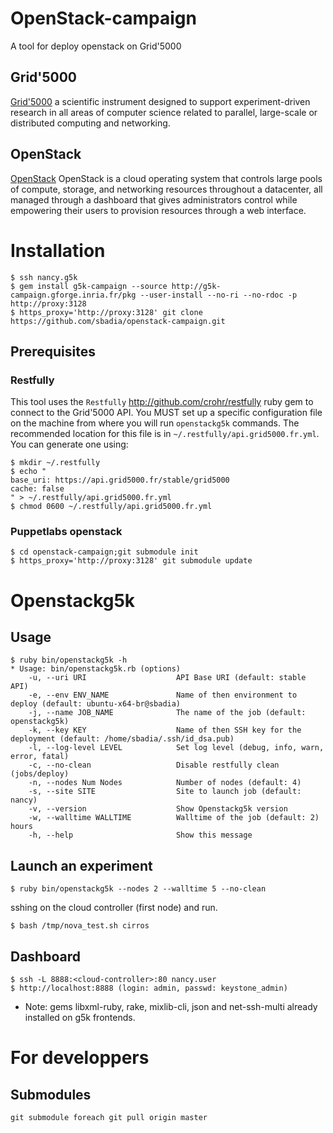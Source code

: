 # OpenStack-campaign

A tool for deploy openstack on Grid'5000

## Grid'5000

[Grid'5000](https://www.grid5000.fr/) a scientific instrument designed to support experiment-driven research in all areas of computer science related to parallel, large-scale or
distributed computing and networking.

## OpenStack

[OpenStack](http://www.openstack.org) OpenStack is a cloud operating system that controls large pools of compute, storage, and networking resources throughout a datacenter, all managed through a dashboard that gives administrators control while empowering their users to provision resources through a web interface.

# Installation

    $ ssh nancy.g5k
    $ gem install g5k-campaign --source http://g5k-campaign.gforge.inria.fr/pkg --user-install --no-ri --no-rdoc -p http://proxy:3128
    $ https_proxy='http://proxy:3128' git clone https://github.com/sbadia/openstack-campaign.git

## Prerequisites
### Restfully
This tool uses the `Restfully` <http://github.com/crohr/restfully> ruby gem to connect to the Grid'5000 API.
You MUST set up a specific configuration file on the machine from where you will run `openstackg5k` commands.
The recommended location for this file is in `~/.restfully/api.grid5000.fr.yml`. You can generate one using:

    $ mkdir ~/.restfully
    $ echo "
    base_uri: https://api.grid5000.fr/stable/grid5000
    cache: false
    " > ~/.restfully/api.grid5000.fr.yml
    $ chmod 0600 ~/.restfully/api.grid5000.fr.yml

### Puppetlabs openstack

    $ cd openstack-campaign;git submodule init
    $ https_proxy='http://proxy:3128' git submodule update

# Openstackg5k
## Usage
    $ ruby bin/openstackg5k -h
    * Usage: bin/openstackg5k.rb (options)
        -u, --uri URI                    API Base URI (default: stable API)
        -e, --env ENV_NAME               Name of then environment to deploy (default: ubuntu-x64-br@sbadia)
        -j, --name JOB_NAME              The name of the job (default: openstackg5k)
        -k, --key KEY                    Name of then SSH key for the deployment (default: /home/sbadia/.ssh/id_dsa.pub)
        -l, --log-level LEVEL            Set log level (debug, info, warn, error, fatal)
        -c, --no-clean                   Disable restfully clean (jobs/deploy)
        -n, --nodes Num Nodes            Number of nodes (default: 4)
        -s, --site SITE                  Site to launch job (default: nancy)
        -v, --version                    Show Openstackg5k version
        -w, --walltime WALLTIME          Walltime of the job (default: 2) hours
        -h, --help                       Show this message

## Launch an experiment
    $ ruby bin/openstackg5k --nodes 2 --walltime 5 --no-clean

sshing on the cloud controller (first node) and run.

    $ bash /tmp/nova_test.sh cirros

## Dashboard
    $ ssh -L 8888:<cloud-controller>:80 nancy.user
    $ http://localhost:8888 (login: admin, passwd: keystone_admin)

* Note: gems libxml-ruby, rake, mixlib-cli, json and net-ssh-multi already installed on g5k frontends.

# For developpers
## Submodules
    git submodule foreach git pull origin master
